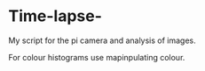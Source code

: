 # Time-lapse-
My script for the pi camera and analysis of images.


For colour histograms use mapinpulating colour.
